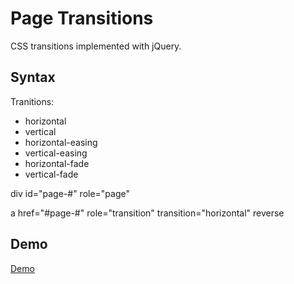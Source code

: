 # Page Transitions

CSS transitions implemented with jQuery.

## Syntax

Tranitions:

- horizontal
- vertical
- horizontal-easing
- vertical-easing
- horizontal-fade
- vertical-fade

div id="page-#" role="page"

a href="#page-#" role="transition" transition="horizontal" reverse

## Demo

[Demo](http://white-git.github.io/page-transitions/)